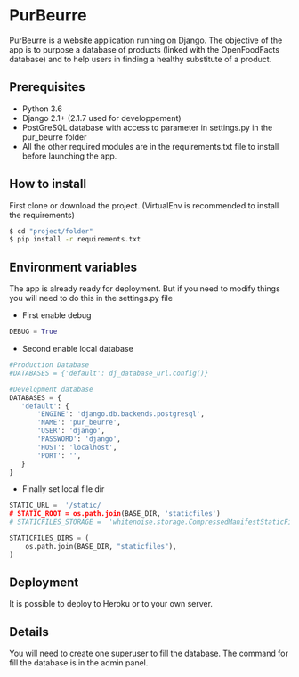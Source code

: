 # PurBeurre

PurBeurre is a website application running on Django. The objective of the app is to purpose a database of products (linked with the OpenFoodFacts database) and to help users in finding a healthy substitute of a product.

## Prerequisites

- Python 3.6
- Django 2.1+ (2.1.7 used for developpement)
- PostGreSQL database with access to parameter in settings.py in the pur_beurre folder
- All the other required modules are in the requirements.txt file to install before launching the app.


## How to install

First clone or download the project.
(VirtualEnv is recommended to install the requirements)
```bash
$ cd "project/folder"
$ pip install -r requirements.txt
```

## Environment variables

The app is already ready for deployment. But if you need to modify things you will need to do this in the settings.py file

- First enable debug
```python
DEBUG = True
```
- Second enable local database
 ```python
#Production Database
#DATABASES = {'default': dj_database_url.config()}

#Development database
DATABASES = {
	'default': {
		'ENGINE': 'django.db.backends.postgresql',
		'NAME': 'pur_beurre',
		'USER': 'django',
		'PASSWORD': 'django',
		'HOST': 'localhost',
		'PORT': '',
	}
}
```

- Finally set local file dir
```python
STATIC_URL =  '/static/
# STATIC_ROOT = os.path.join(BASE_DIR, 'staticfiles')
# STATICFILES_STORAGE =  'whitenoise.storage.CompressedManifestStaticFilesStorage'

STATICFILES_DIRS = (
	os.path.join(BASE_DIR, "staticfiles"),
)

```

## Deployment

It is possible to deploy to Heroku or to your own server.


## Details
You will need to create one superuser to fill the database.
The command for fill the database is in the admin panel.
